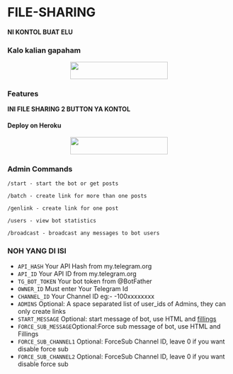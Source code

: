 # FILE-SHARING


**NI KONTOL BUAT ELU**
### Kalo kalian gapaham
<p align="center"><a href="https://www.telegram.dog/pantekyks"> <img src="https://img.shields.io/badge/TEKAN%20INI%20KONTOL-Green?style=for-the-badge&logo=KONTOL" width="220" height="38.45"/></a></p>


### Features
**INI FILE SHARING 2 BUTTON YA KONTOL**

#### Deploy on Heroku
<p align="center"><a href="https://heroku.com/deploy?template=https://github.com/ReyyNada/Reyy-XFsub-Bot"> <img src="https://img.shields.io/badge/Deploy%20To%20Heroku-blueviolet?style=for-the-badge&logo=heroku" width="220" height="38.45"/></a></p>

### Admin Commands

```
/start - start the bot or get posts

/batch - create link for more than one posts

/genlink - create link for one post

/users - view bot statistics

/broadcast - broadcast any messages to bot users
```

### NOH YANG DI ISI

* `API_HASH` Your API Hash from my.telegram.org
* `API_ID` Your API ID from my.telegram.org
* `TG_BOT_TOKEN` Your bot token from @BotFather
* `OWNER_ID` Must enter Your Telegram Id
* `CHANNEL_ID` Your Channel ID eg:- -100xxxxxxxx
* `ADMINS` Optional: A space separated list of user_ids of Admins, they can only create links
* `START_MESSAGE` Optional: start message of bot, use HTML and <a href='https://github.com/codexbotz/File-Sharing-Bot/blob/main/README.md#start_message'>fillings</a>
* `FORCE_SUB_MESSAGE`Optional:Force sub message of bot, use HTML and Fillings
* `FORCE_SUB_CHANNEL1` Optional: ForceSub Channel ID, leave 0 if you want disable force sub
* `FORCE_SUB_CHANNEL2` Optional: ForceSub Channel ID, leave 0 if you want disable force sub
